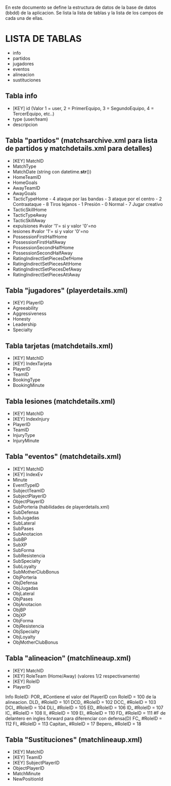 En este documento se define la estructura de datos de la base de datos (bbdd) de la aplicacion.
Se lista la lista de tablas y la lista de los campos de cada una de ellas.

# LISTA DE TABLAS
- info
- partidos
- jugadores
- eventos
- alineacion
- sustituciones

## Tabla info
- [KEY] id (Valor 1 = user, 2 = PrimerEquipo, 3 = SegundoEquipo, 4 = TercerEquipo, etc..)
- type (user/team)
- descripcion

## Tabla "partidos" (matchsarchive.xml para lista de partidos y matchdetails.xml para detalles)
- [KEY] MatchID
- MatchType
- MatchDate (string con datetime.__str__())
- HomeTeamID
- HomeGoals
- AwayTeamID
- AwayGoals
- TacticTypeHome
      - 4 ataque por las bandas
      - 3 ataque por el centro
      - 2 Contraataque
      - 8 Tiros lejanos
      - 1 Presión
      - 0 Normal
      - 7 Jugar creativo      
- TacticSkillHome
- TacticTypeAway
- TacticSkillAway
- expulsiones #valor '1'= si y valor '0'=no
- lesiones #valor '1'= si y valor '0'=no
- PossessionFirstHalfHome
- PossessionFirstHalfAway
- PossessionSecondHalfHome
- PossessionSecondHalfAway
- RatingIndirectSetPiecesDefHome
- RatingIndirectSetPiecesAttHome
- RatingIndirectSetPiecesDefAway
- RatingIndirectSetPiecesAttAway

## Tabla "jugadores" (playerdetails.xml)
- [KEY] PlayerID
- Agreeability
- Aggressiveness
- Honesty
- Leadership
- Specialty

## Tabla tarjetas (matchdetails.xml)
- [KEY] MatchID
- [KEY] IndexTarjeta
- PlayerID
- TeamID
- BookingType
- BookingMinute

## Tabla lesiones (matchdetails.xml)
- [KEY] MatchID
- [KEY] IndexInjury
- PlayerID
- TeamID
- InjuryType
- InjuryMinute

## Tabla "eventos" (matchdetails.xml)
- [KEY] MatchID
- [KEY] IndexEv
- Minute
- EventTypeID
- SubjectTeamID
- SubjectPlayerID
- ObjectPlayerID
- SubPorteria (habilidades de playerdetails.xml)
- SubDefensa
- SubJugadas
- SubLateral
- SubPases
- SubAnotacion
- SubBP
- SubXP
- SubForma
- SubResistencia
- SubSpecialty
- SubLoyalty
- SubMotherClubBonus
- ObjPorteria
- ObjDefensa
- ObjJugadas
- ObjLateral
- ObjPases
- ObjAnotacion
- ObjBP
- ObjXP
- ObjForma
- ObjResistencia
- ObjSpecialty
- ObjLoyalty
- ObjMotherClubBonus

## Tabla "alineacion" (matchlineaup.xml)
- [KEY] MatchID
- [KEY] RoleTeam (Home/Away) (valores 1/2 respectivamente)
- [KEY] RoleID
- PlayerID

Info RoleID:
    POR_ #Contiene el valor del PlayerID con RoleID = 100 de la alineacion.
    DLD_ #RoleID = 101
    DCD_ #RoleID = 102
    DCC_ #RoleID = 103
    DCI_ #RoleID = 104
    DLI_ #RoleID = 105
    ED_ #RoleID = 106
    ID_ #RoleID = 107
    IC_ #RoleID = 108
    II_ #RoleID = 109
    EI_ #RoleID = 110
    FD_ #RoleID = 111 #F de delantero en ingles forward para diferenciar con defensa(D)
    FC_ #RoleID = 112
    FI_ #RoleID = 113
    Capitan_ #RoleID = 17
    Bepero_ #RoleID = 18

## Tabla "Sustituciones" (matchlineaup.xml)
- [KEY] MatchID
- [KEY] TeamID
- [KEY] SubjectPlayerID
- ObjectPlayerID
- MatchMinute
- NewPositionId
